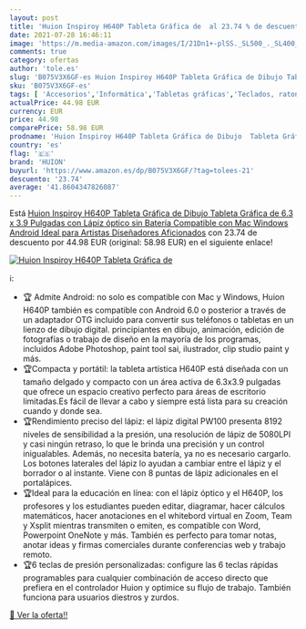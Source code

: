 ```yaml
---
layout: post
title: 'Huion Inspiroy H640P Tableta Gráfica de  al 23.74 % de descuento'
date: 2021-07-28 16:46:11
image: 'https://m.media-amazon.com/images/I/21Dn1+-plSS._SL500_._SL400_.jpg'
comments: true
category: ofertas
author: 'tole.es'
slug: 'B075V3X6GF-es Huion Inspiroy H640P Tableta Gráfica de Dibujo Tableta...'
sku: 'B075V3X6GF-es'
tags: [ 'Accesorios','Informática','Tabletas gráficas','Teclados, ratones y periféricos de entrada','huion','lápiz', ]
actualPrice: 44.98 EUR
currency: EUR
price: 44.98
comparePrice: 58.98 EUR
prodname: 'Huion Inspiroy H640P Tableta Gráfica de Dibujo  Tableta Gráfica de 6.3 x 3.9 Pulgadas con Lápiz óptico sin Batería  Compatible con Mac  Windows  Android  Ideal para Artistas  Diseñadores  Aficionados'
country: 'es'
flag: '🇪🇸'
brand: 'HUION'
buyurl: 'https://www.amazon.es/dp/B075V3X6GF/?tag=tolees-21'
descuento: '23.74'
average: '41.8604347826087'
---
```


Está [Huion Inspiroy H640P Tableta Gráfica de Dibujo  Tableta Gráfica de 6.3 x 3.9 Pulgadas con Lápiz óptico sin Batería  Compatible con Mac  Windows  Android  Ideal para Artistas  Diseñadores  Aficionados](https://www.amazon.es/dp/B075V3X6GF/?tag=tolees-21) con 23.74 de descuento por 44.98 EUR (original: 58.98 EUR) en el siguiente enlace!

[![Huion Inspiroy H640P Tableta Gráfica de ](https://m.media-amazon.com/images/I/21Dn1+-plSS._SL500_._SL400_.jpg)](https://www.amazon.es/dp/B075V3X6GF/?tag=tolees-21)

ℹ️:

- 🏆 Admite Android: no solo es compatible con Mac y Windows, Huion H640P también es compatible con Android 6.0 o posterior a través de un adaptador OTG incluido para convertir sus teléfonos o tabletas en un lienzo de dibujo digital. principiantes en dibujo, animación, edición de fotografías o trabajo de diseño en la mayoría de los programas, incluidos Adobe Photoshop, paint tool sai, ilustrador, clip studio paint y más.
- 🏆Compacta y portátil: la tableta artística H640P está diseñada con un tamaño delgado y compacto con un área activa de 6.3x3.9 pulgadas que ofrece un espacio creativo perfecto para áreas de escritorio limitadas.Es fácil de llevar a cabo y siempre está lista para su creación cuando y donde sea.
- 🏆Rendimiento preciso del lápiz: el lápiz digital PW100 presenta 8192 niveles de sensibilidad a la presión, una resolución de lápiz de 5080LPI y casi ningún retraso, lo que le brinda una precisión y un control inigualables. Además, no necesita batería, ya no es necesario cargarlo. Los botones laterales del lápiz lo ayudan a cambiar entre el lápiz y el borrador o al instante. Viene con 8 puntas de lápiz adicionales en el portalápices.
- 🏆Ideal para la educación en línea: con el lápiz óptico y el H640P, los profesores y los estudiantes pueden editar, diagramar, hacer cálculos matemáticos, hacer anotaciones en el whitebord virtual en Zoom, Team y Xsplit mientras transmiten o emiten, es compatible con Word, Powerpoint OneNote y más. También es perfecto para tomar notas, anotar ideas y firmas comerciales durante conferencias web y trabajo remoto.
- 🏆6 teclas de presión personalizadas: configure las 6 teclas rápidas programables para cualquier combinación de acceso directo que prefiera en el controlador Huion y optimice su flujo de trabajo. También funciona para usuarios diestros y zurdos.

[🛒 Ver la oferta!!](https://www.amazon.es/dp/B075V3X6GF/?tag=tolees-21)
